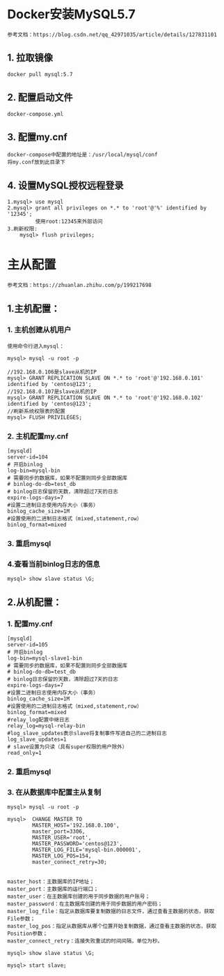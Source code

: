# Docker安装MySQL5.7
	参考文档：https://blog.csdn.net/qq_42971035/article/details/127831101	
	
## 1. 拉取镜像
	docker pull mysql:5.7

## 2. 配置启动文件
	docker-compose.yml
	
## 3. 配置my.cnf
	docker-compose中配置的地址是：/usr/local/mysql/conf
	将my.conf放到此目录下

## 4. 设置MySQL授权远程登录
    1.mysql> use mysql
    2.mysql> grant all privileges on *.* to 'root'@'%' identified by '12345';
             使用root:12345来外部访问
    3.刷新权限:
        mysql> flush privileges;
		
# 主从配置
	参考文档：https://zhuanlan.zhihu.com/p/199217698
	
## 1.主机配置：
	
### 1. 主机创建从机用户
	使用命令行进入mysql：

	mysql> mysql -u root -p

	//192.168.0.106是slave从机的IP
	mysql> GRANT REPLICATION SLAVE ON *.* to 'root'@'192.168.0.101' identified by 'centos@123';
	//192.168.0.107是slave从机的IP
	mysql> GRANT REPLICATION SLAVE ON *.* to 'root'@'192.168.0.102' identified by 'centos@123';
	//刷新系统权限表的配置
	mysql> FLUSH PRIVILEGES;

### 2. 主机配置my.cnf
	[mysqld]
	server-id=104
	# 开启binlog
	log-bin=mysql-bin
	# 需要同步的数据库，如果不配置则同步全部数据库
	# binlog-do-db=test_db
	# binlog日志保留的天数，清除超过7天的日志
	expire-logs-days=7
	#设置二进制日志使用内存大小（事务）
	binlog_cache_size=1M  
	#设置使用的二进制日志格式（mixed,statement,row）
	binlog_format=mixed 
	
### 3. 重启mysql

### 4.查看当前binlog日志的信息
	mysql> show slave status \G;
	
## 2.从机配置：	

### 1. 配置my.cnf
	[mysqld]
	server-id=105
	# 开启binlog
	log-bin=mysql-slave1-bin
	# 需要同步的数据库，如果不配置则同步全部数据库
	# binlog-do-db=test_db
	# binlog日志保留的天数，清除超过7天的日志
	expire-logs-days=7
	#设置二进制日志使用内存大小（事务）
	binlog_cache_size=1M  
	#设置使用的二进制日志格式（mixed,statement,row）
	binlog_format=mixed 
	#relay_log配置中继日志
	relay_log=mysql-relay-bin  
	#log_slave_updates表示slave将复制事件写进自己的二进制日志
	log_slave_updates=1  
	# slave设置为只读（具有super权限的用户除外）
	read_only=1
	
### 2. 重启mysql
	
### 3. 在从数据库中配置主从复制

	mysql> mysql -u root -p
	
	mysql>  CHANGE MASTER TO 
			MASTER_HOST='192.168.0.100',
			master_port=3306,
			MASTER_USER='root',
			MASTER_PASSWORD='centos@123',
			MASTER_LOG_FILE='mysql-bin.000001',
			MASTER_LOG_POS=154,
			master_connect_retry=30;
			
			
	master_host：主数据库的IP地址；
	master_port：主数据库的运行端口；
	master_user：在主数据库创建的用于同步数据的用户账号；
	master_password：在主数据库创建的用于同步数据的用户密码；
	master_log_file：指定从数据库要复制数据的日志文件，通过查看主数据的状态，获取File参数；
	master_log_pos：指定从数据库从哪个位置开始复制数据，通过查看主数据的状态，获取Position参数；
	master_connect_retry：连接失败重试的时间间隔，单位为秒。
	
	mysql> show slave status \G;

	mysql> start slave;

	